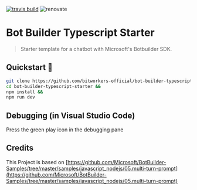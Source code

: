 [![travis build](https://img.shields.io/travis/com/bitworkers-official/bot-builder-typescript-starter.svg?style=flat-square)](https://travis-ci.com/bitworkers-official/bot-builder-typescript-starter) ![renovate](https://badges.renovateapi.com/github/bitworkers-official/bot-builder-typescript-starter)

# Bot Builder Typescript Starter

> Starter template for a chatbot with Microsoft's Botbuilder SDK.

## Quickstart 🚀

```bash
git clone https://github.com/bitworkers-official/bot-builder-typescript-starter &&
cd bot-builder-typescript-starter &&
npm install &&
npm run dev
```

## Debugging (in Visual Studio Code)

Press the green play icon in the debugging pane

## Credits

This Project is based on [https://github.com/Microsoft/BotBuilder-Samples/tree/master/samples/javascript_nodejs/05.multi-turn-prompt](https://github.com/Microsoft/BotBuilder-Samples/tree/master/samples/javascript_nodejs/05.multi-turn-prompt)
